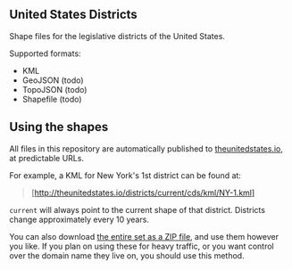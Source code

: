 ## United States Districts

Shape files for the legislative districts of the United States.

Supported formats:

* KML
* GeoJSON (todo)
* TopoJSON (todo)
* Shapefile (todo)

## Using the shapes

All files in this repository are automatically published to [theunitedstates.io](http://theunitedstates.io), at predictable URLs.

For example, a KML for New York's 1st district can be found at:

> [http://theunitedstates.io/districts/current/cds/kml/NY-1.kml]

`current` will always point to the current shape of that district. Districts change approximately every 10 years.

You can also download [the entire set as a ZIP file](https://github.com/unitedstates/districts/archive/gh-pages.zip), and use them however you like. If you plan on using these for heavy traffic, or you want control over the domain name they live on, you should use this method.